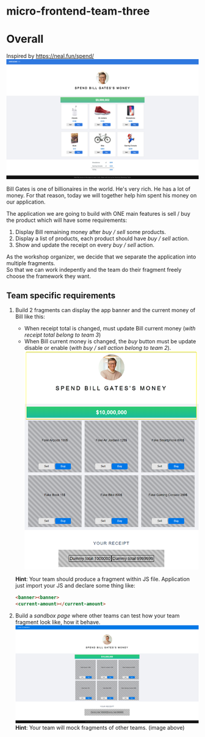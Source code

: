 # micro-frontend-team-three
# Overall
Inspired by https://neal.fun/spend/
![image](documentation/spend_bill_gate_money.png)

Bill Gates is one of billionaires in the world. He's very rich. He has a lot of money. For that reason, today we will together help him spent his money on our application.

The application we are going to build with ONE main features is sell / buy the product which will have some requirements:
1. Display Bill remaining money after _buy / sell_ some products.
2. Display a list of products, each product should have _buy / sell_ action.
3. Show and update the receipt on every _buy / sell_ action.

As the workshop organizer, we decide that we separate the application into multiple fragments.  
So that we can work indepently and the team do their fragment freely choose the framework they want.

## Team specific requirements
1. Build 2 fragments can display the app banner and the current money of Bill like this:
    * When receipt total is changed, must update Bill current money (_with receipt total belong to team 3_)
    * When Bill current money is changed, the _buy_ button must be update disable or enable (_with buy / sell action belong to team 2_).  
    ![image](documentation/team-one-fragment.png)  

    __Hint__: Your team should produce a fragment within JS file. Application just import your JS and declare some thing like:  
    ```html
    <banner><banner>
    <current-amount></current-amount>
    ```

2. Build a _sandbox page_ where other teams can test how your team fragment look like, how it behave.  
    ![image](documentation/team-one-sandbox.png)  
    __Hint__: Your team will mock fragments of other teams. (image above)